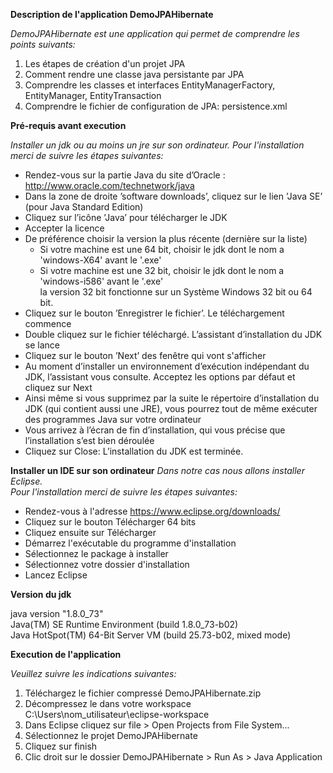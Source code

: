 __Description de l'application DemoJPAHibernate__

*DemoJPAHibernate est une application qui permet de comprendre les points suivants:*
  1. Les étapes de création d'un projet JPA	
  2. Comment rendre une classe java persistante par JPA
  3. Comprendre les classes et interfaces EntityManagerFactory, EntityManager, EntityTransaction
  4. Comprendre le fichier de configuration de JPA: persistence.xml

__Pré-requis avant execution__	

*Installer un jdk ou au moins un jre sur son ordinateur.
  Pour l'installation merci de suivre les étapes suivantes:*
  * Rendez-vous sur la partie Java du site d’Oracle : http://www.oracle.com/technetwork/java
  * Dans la zone de droite ’software downloads’, cliquez sur le lien ’Java SE’ (pour Java Standard Edition)
  * Cliquez sur l’icône ’Java’ pour télécharger le JDK
  * Accepter la licence
  * De préférence choisir la version la plus récente (dernière sur la liste)
	* Si votre machine est une 64 bit, choisir le jdk dont le nom a 'windows-X64' avant le '.exe'
	* Si votre machine est une 32 bit, choisir le jdk dont le nom a 'windows-i586' avant le '.exe'	
la version 32 bit fonctionne sur un Système Windows 32 bit ou 64 bit.
  * Cliquez sur le bouton ’Enregistrer le fichier’. Le téléchargement commence	 
  * Double cliquez sur le fichier téléchargé. L’assistant d’installation du JDK se lance
  * Cliquez sur le bouton ’Next’ des fenêtre qui vont s'afficher
  * Au moment d’installer un environnement d’exécution indépendant du JDK, l’assistant vous consulte. Acceptez les options par défaut et cliquez sur Next
  * Ainsi même si vous supprimez par la suite le répertoire d’installation du JDK (qui contient aussi une JRE), vous pourrez tout de même exécuter des programmes Java sur votre ordinateur
  * Vous arrivez à l’écran de fin d’installation, qui vous précise que l’installation s’est bien déroulée 
  * Cliquez sur Close: L’installation du JDK est terminée. 

__Installer un IDE sur son ordinateur__ 
*Dans notre cas nous allons installer Eclipse.  
  Pour l'installation merci de suivre les étapes suivantes:*
  * Rendez-vous à l'adresse https://www.eclipse.org/downloads/
  * Cliquez sur le bouton Télécharger 64 bits
  * Cliquez ensuite sur Télécharger
  * Démarrez l'exécutable du programme d'installation
  * Sélectionnez le package à installer
  * Sélectionnez votre dossier d'installation
  * Lancez Eclipse 

__Version du jdk__

java version "1.8.0_73"  
Java(TM) SE Runtime Environment (build 1.8.0_73-b02)  
Java HotSpot(TM) 64-Bit Server VM (build 25.73-b02, mixed mode)

__Execution de l'application__ 

*Veuillez suivre les indications suivantes:*
1. Téléchargez le fichier compressé DemoJPAHibernate.zip
2. Décompressez le dans votre workspace C:\Users\nom_utilisateur\eclipse-workspace	
3. Dans Eclipse cliquez sur file > Open Projects from File System...	
4. Sélectionnez le projet DemoJPAHibernate	
5. Cliquez sur finish
6. Clic droit sur le dossier DemoJPAHibernate > Run As > Java Application
